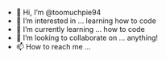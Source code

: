 - 👋 Hi, I’m @toomuchpie94
- 👀 I’m interested in ... learning how to code
- 🌱 I’m currently learning ... how to code
- 💞️ I’m looking to collaborate on ... anything!
- 📫 How to reach me ...

<!---
toomuchpie94/toomuchpie94 is a ✨ special ✨ repository because its `README.md` (this file) appears on your GitHub profile.
You can click the Preview link to take a look at your changes.
--->
